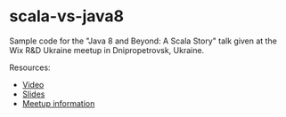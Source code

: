 # scala-vs-java8
Sample code for the "Java 8 and Beyond: A Scala Story" talk given at the Wix R&D Ukraine meetup in Dnipropetrovsk, Ukraine.

Resources:
* [Video](https://youtu.be/EXxA3PlcdBg?t=3680 )
* [Slides](http://www.slideshare.net/holograph/java-8-and-beyond-a-scala-story)
* [Meetup information](http://www.meetup.com/Wix-Ukraine-Meetup-Group/events/229604019/)
